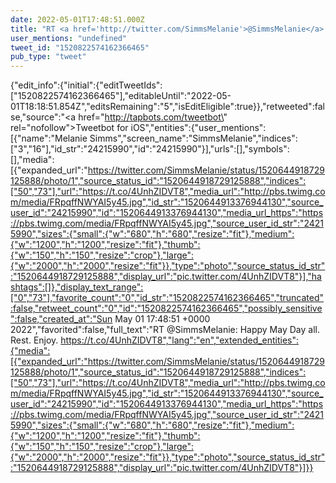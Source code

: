 ```yaml
---
date: 2022-05-01T17:48:51.000Z
title: "RT <a href='http://twitter.com/SimmsMelanie'>@SimmsMelanie</a>: Happy May Day all. Rest. Enjoy. https://t.co/4UnhZIDVT8″"
user_mentions: "undefined"
tweet_id: "1520822574162366465"
pub_type: "tweet"
---
```

{"edit_info":{"initial":{"editTweetIds":["1520822574162366465"],"editableUntil":"2022-05-01T18:18:51.854Z","editsRemaining":"5","isEditEligible":true}},"retweeted":false,"source":"<a href=\"http://tapbots.com/tweetbot\" rel=\"nofollow\">Tweetbot for iΟS</a>","entities":{"user_mentions":[{"name":"Melanie Simms","screen_name":"SimmsMelanie","indices":["3","16"],"id_str":"24215990","id":"24215990"}],"urls":[],"symbols":[],"media":[{"expanded_url":"https://twitter.com/SimmsMelanie/status/1520644918729125888/photo/1","source_status_id":"1520644918729125888","indices":["50","73"],"url":"https://t.co/4UnhZIDVT8","media_url":"http://pbs.twimg.com/media/FRpqffNWYAI5y45.jpg","id_str":"1520644913376944130","source_user_id":"24215990","id":"1520644913376944130","media_url_https":"https://pbs.twimg.com/media/FRpqffNWYAI5y45.jpg","source_user_id_str":"24215990","sizes":{"small":{"w":"680","h":"680","resize":"fit"},"medium":{"w":"1200","h":"1200","resize":"fit"},"thumb":{"w":"150","h":"150","resize":"crop"},"large":{"w":"2000","h":"2000","resize":"fit"}},"type":"photo","source_status_id_str":"1520644918729125888","display_url":"pic.twitter.com/4UnhZIDVT8"}],"hashtags":[]},"display_text_range":["0","73"],"favorite_count":"0","id_str":"1520822574162366465","truncated":false,"retweet_count":"0","id":"1520822574162366465","possibly_sensitive":false,"created_at":"Sun May 01 17:48:51 +0000 2022","favorited":false,"full_text":"RT @SimmsMelanie: Happy May Day all. Rest. Enjoy. https://t.co/4UnhZIDVT8","lang":"en","extended_entities":{"media":[{"expanded_url":"https://twitter.com/SimmsMelanie/status/1520644918729125888/photo/1","source_status_id":"1520644918729125888","indices":["50","73"],"url":"https://t.co/4UnhZIDVT8","media_url":"http://pbs.twimg.com/media/FRpqffNWYAI5y45.jpg","id_str":"1520644913376944130","source_user_id":"24215990","id":"1520644913376944130","media_url_https":"https://pbs.twimg.com/media/FRpqffNWYAI5y45.jpg","source_user_id_str":"24215990","sizes":{"small":{"w":"680","h":"680","resize":"fit"},"medium":{"w":"1200","h":"1200","resize":"fit"},"thumb":{"w":"150","h":"150","resize":"crop"},"large":{"w":"2000","h":"2000","resize":"fit"}},"type":"photo","source_status_id_str":"1520644918729125888","display_url":"pic.twitter.com/4UnhZIDVT8"}]}}
